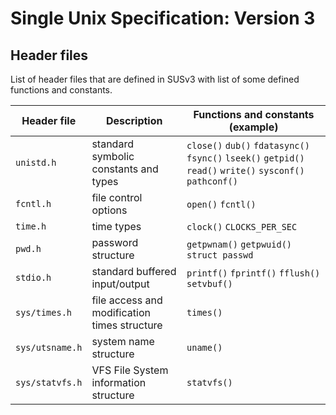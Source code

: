 # Single Unix Specification: Version 3

## Header files
List of header files that are defined in SUSv3 with list of some defined functions and constants.

| Header file | Description | Functions and constants (example) |
| ----------- | ----------- | ----------------------- |
| `unistd.h`       | standard symbolic constants and types | `close()` `dub()` `fdatasync()` `fsync()` `lseek()` `getpid()` `read()` `write()` `sysconf()` `pathconf()` |
| `fcntl.h`        | file control options | `open()` `fcntl()` |
| `time.h`         | time types | `clock()` `CLOCKS_PER_SEC` |
| `pwd.h`          | password structure | `getpwnam()` `getpwuid()` `struct passwd` |
| `stdio.h`        | standard buffered input/output | `printf()` `fprintf()` `fflush()` `setvbuf()` |
| `sys/times.h`    | file access and modification times structure | `times()` |
| `sys/utsname.h`  | system name structure | `uname()` |
| `sys/statvfs.h`  | VFS File System information structure | `statvfs()` |
